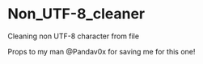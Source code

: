 # Non_UTF-8_cleaner
Cleaning non UTF-8 character from file

Props to my man @Pandav0x for saving me for this one!
